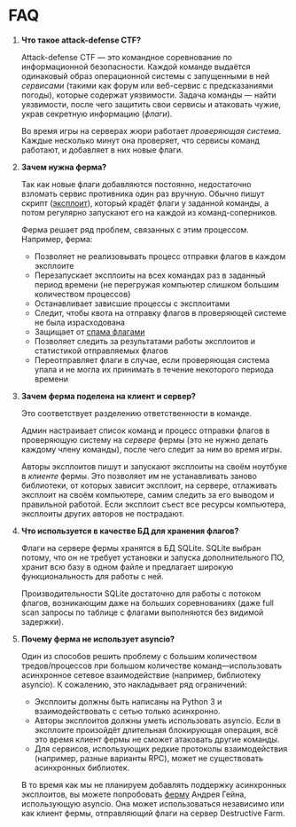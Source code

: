 FAQ
===

1. **Что такое attack-defense CTF?**

    Attack-defense CTF &mdash; это командное соревнование по информационной безопасности. Каждой команде выдаётся одинаковый образ операционной системы с запущенными в ней *сервисами* (такими как форум или веб-сервис с предсказаниями погоды), которые содержат уязвимости. Задача команды &mdash; найти уязвимости, после чего защитить свои сервисы и атаковать чужие, украв секретную информацию (*флаги*).

    Во время игры на серверах жюри работает *проверяющая система*. Каждые несколько минут она проверяет, что сервисы команд работают, и добавляет в них новые флаги.

2. **Зачем нужна ферма?**

    Так как новые флаги добавляются постоянно, недостаточно взломать сервис противника один раз вручную. Обычно пишут скрипт ([эксплоит](exploit_format.md)), который крадёт флаги у заданной команды, а потом регулярно запускают его на каждой из команд-соперников.

    Ферма решает ряд проблем, связанных с этим процессом. Например, ферма:

    - Позволяет не реализовывать процесс отправки флагов в каждом эксплоите
    - Перезапускает эксплоиты на всех командах раз в заданный период времени (не перегружая компьютер слишком большим количеством процессов)
    - Останавливает зависшие процессы с эксплоитами
    - Следит, чтобы квота на отправку флагов в проверяющей системе не была израсходована
    - Защищает от [спама флагами](farm_server.md#Защита-от-спама-флагами)
    - Позволяет следить за результатами работы эксплоитов и статистикой отправляемых флагов
    - Переотправляет флаги в случае, если проверяющая система упала и не могла их принимать в течение некоторого периода времени

3. **Зачем ферма поделена на клиент и сервер?**

    Это соответствует разделению ответственности в команде.

    Админ настраивает список команд и процесс отправки флагов в проверяющую систему на *сервере* фермы (это не нужно делать каждому члену команды), после чего следит за ним во время игры.

    Авторы эксплоитов пишут и запускают эксплоиты на своём ноутбуке в *клиенте* фермы. Это позволяет им не устанавливать заново библиотеки, от которых зависит эксплоит, на сервере, отлаживать эксплоит на своём компьютере, самим следить за его выводом и правильной работой. Если эксплоит съест все ресурсы компьютера, эксплоиты других авторов не пострадают.

4. **Что используется в качестве БД для хранения флагов?**

    Флаги на сервере фермы хранятся в БД SQLite. SQLite выбран потому, что он не требует установки и запуска дополнительного ПО, хранит всю базу в одном файле и предлагает широкую функциональность для работы с ней.

    Производительности SQLite достаточно для работы с потоком флагов, возникающим даже на больших соревнованиях (даже full scan запросы по таблице с флагами выполняются без видимой задержки).

5. **Почему ферма не использует asyncio?**

    Один из способов решить проблему с большим количеством тредов/процессов при большом количестве команд&mdash;использовать асинхронное сетевое взаимодействие (например, библиотеку asyncio). К сожалению, это накладывает ряд ограничений:

    - Эксплоиты должны быть написаны на Python 3 и взаимодействовать с сетью только асинхронно.
    - Авторы эксплоитов должны уметь использовать asyncio. Если в эксплоите произойдёт длительная блокирующая операция, всё это время клиент фермы не сможет атаковать другие команды.
    - Для сервисов, использующих редкие протоколы взаимодействия (например, разные варианты RPC), может не существовать асинхронных библиотек.

    В то время как мы не планируем добавлять поддержку асинхронных эксплоитов, вы можете попробовать [ферму](https://github.com/andgein/ctf-exploit-farm) Андрея Гейна, использующую asyncio. Она может использоваться независимо или как клиент фермы, отправляющий флаги на сервер Destructive Farm.
